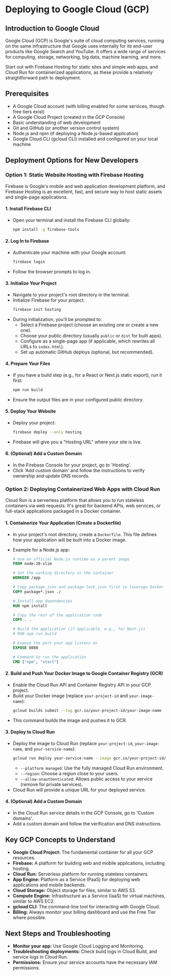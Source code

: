 # Deploying to Google Cloud (GCP)

## Introduction to Google Cloud

Google Cloud (GCP) is Google's suite of cloud computing services, running on the same infrastructure that Google uses internally for its end-user products like Google Search and YouTube. It offers a wide range of services for computing, storage, networking, big data, machine learning, and more.

Start out with Firebase Hosting for static sites and simple web apps, and Cloud Run for containerized applications, as these provide a relatively straightforward path to deployment.

## Prerequisites

- A Google Cloud account (with billing enabled for some services, though free tiers exist)
- A Google Cloud Project (created in the GCP Console)
- Basic understanding of web development
- Git and GitHub (or another version control system)
- Node.js and npm (if deploying a Node.js-based application)
- Google Cloud CLI (gcloud CLI) installed and configured on your local machine

## Deployment Options for New Developers

### Option 1: Static Website Hosting with Firebase Hosting

Firebase is Google's mobile and web application development platform, and Firebase Hosting is an excellent, fast, and secure way to host static assets and single-page applications.

#### 1. Install Firebase CLI

- Open your terminal and install the Firebase CLI globally:
  ```bash
  npm install -g firebase-tools
  ```

#### 2. Log In to Firebase

- Authenticate your machine with your Google account:
  ```bash
  firebase login
  ```
- Follow the browser prompts to log in.

#### 3. Initialize Your Project

- Navigate to your project's root directory in the terminal.
- Initialize Firebase for your project:
  ```bash
  firebase init hosting
  ```
- During initialization, you'll be prompted to:
  - Select a Firebase project (choose an existing one or create a new one).
  - Choose your public directory (usually `public` or `dist` for built apps).
  - Configure as a single-page app (if applicable, which rewrites all URLs to `index.html`).
  - Set up automatic GitHub deploys (optional, but recommended).

#### 4. Prepare Your Files

- If you have a build step (e.g., for a React or Next.js static export), run it first:
  ```bash
  npm run build
  ```
- Ensure the output files are in your configured public directory.

#### 5. Deploy Your Website

- Deploy your project:
  ```bash
  firebase deploy --only hosting
  ```
- Firebase will give you a "Hosting URL" where your site is live.

#### 6. (Optional) Add a Custom Domain

- In the Firebase Console for your project, go to 'Hosting'.
- Click 'Add custom domain' and follow the instructions to verify ownership and update DNS records.

### Option 2: Deploying Containerized Web Apps with Cloud Run

Cloud Run is a serverless platform that allows you to run stateless containers via web requests. It's great for backend APIs, web services, or full-stack applications packaged in a Docker container.

#### 1. Containerize Your Application (Create a Dockerfile)

- In your project's root directory, create a `Dockerfile`. This file defines how your application will be built into a Docker image.
- Example for a Node.js app:

  ```dockerfile
  # Use an official Node.js runtime as a parent image
  FROM node:20-slim

  # Set the working directory in the container
  WORKDIR /app

  # Copy package.json and package-lock.json first to leverage Docker cache
  COPY package*.json ./

  # Install app dependencies
  RUN npm install

  # Copy the rest of the application code
  COPY . .

  # Build the application (if applicable, e.g., for Next.js)
  # RUN npm run build

  # Expose the port your app listens on
  EXPOSE 8080

  # Command to run the application
  CMD ["npm", "start"]
  ```

#### 2. Build and Push Your Docker Image to Google Container Registry (GCR)

- Enable the Cloud Run API and Container Registry API in your GCP project.
- Build your Docker image (replace `your-project-id` and `your-image-name`):
  ```bash
  gcloud builds submit --tag gcr.io/your-project-id/your-image-name
  ```
- This command builds the image and pushes it to GCR.

#### 3. Deploy to Cloud Run

- Deploy the image to Cloud Run (replace `your-project-id`, `your-image-name`, and `your-service-name`):
  ```bash
  gcloud run deploy your-service-name --image gcr.io/your-project-id/your-image-name --platform managed --region us-central1 --allow-unauthenticated
  ```
  - `--platform managed`: Use the fully managed Cloud Run environment.
  - `--region`: Choose a region close to your users.
  - `--allow-unauthenticated`: Allows public access to your service (remove for private services).
- Cloud Run will provide a unique URL for your deployed service.

#### 4. (Optional) Add a Custom Domain

- In the Cloud Run service details in the GCP Console, go to 'Custom domains'.
- Add a custom domain and follow the verification and DNS instructions.

## Key GCP Concepts to Understand

- **Google Cloud Project:** The fundamental container for all your GCP resources.
- **Firebase:** A platform for building web and mobile applications, including hosting.
- **Cloud Run:** Serverless platform for running stateless containers.
- **App Engine:** Platform as a Service (PaaS) for deploying web applications and mobile backends.
- **Cloud Storage:** Object storage for files, similar to AWS S3.
- **Compute Engine:** Infrastructure as a Service (IaaS) for virtual machines, similar to AWS EC2.
- **gcloud CLI:** The command-line tool for interacting with Google Cloud.
- **Billing:** Always monitor your billing dashboard and use the Free Tier where possible.

## Next Steps and Troubleshooting

- **Monitor your app:** Use Google Cloud Logging and Monitoring.
- **Troubleshooting deployments:** Check build logs in Cloud Build, and service logs in Cloud Run.
- **Permissions:** Ensure your service accounts have the necessary IAM permissions.
